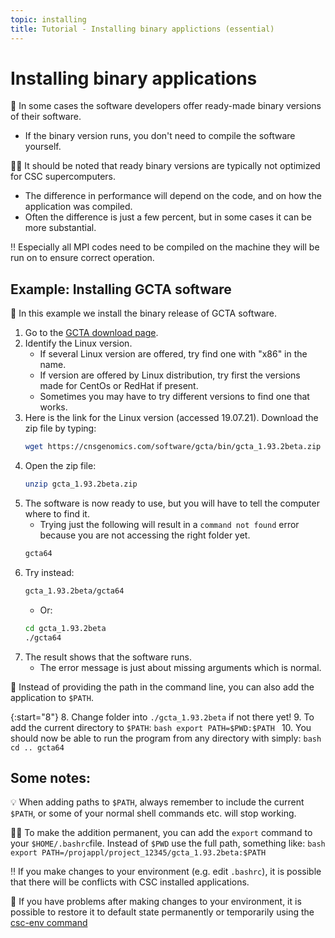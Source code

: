 ```yaml
---
topic: installing
title: Tutorial - Installing binary applictions (essential)
---
```


# Installing binary applications

💬 In some cases the software developers offer ready-made binary versions of their software. 
- If the binary version runs, you don't need to compile the software yourself.

☝🏻 It should be noted that ready binary versions are typically not optimized for CSC supercomputers.
- The difference in performance will depend on the code, and on how the application was compiled. 
- Often the difference is just a few percent, but in some cases it can be more substantial.

‼️ Especially all MPI codes need to be compiled on the machine they will be run on to ensure correct operation.

## Example: Installing GCTA software

💬 In this example we install the binary release of GCTA software.

1. Go to the [GCTA download page](https://cnsgenomics.com/software/gcta/#Download).
2. Identify the Linux version. 
    - If several Linux version are offered, try find one with "x86" in the name.
    - If version are offered by Linux distribution, try first the versions made for CentOs or RedHat if present. 
    - Sometimes you may have to try different versions to find one that works.
3. Here is the link for the Linux version (accessed 19.07.21). Download the zip file by typing:
    ```bash
    wget https://cnsgenomics.com/software/gcta/bin/gcta_1.93.2beta.zip
    ```
4. Open the zip file:
    ```bash
    unzip gcta_1.93.2beta.zip
    ```
5. The software is now ready to use, but you will have to tell the computer where to find it. 
    - Trying just the following will result in a `command not found` error because you are not accessing the right folder yet.
    ```bash
    gcta64
    ```
6. Try instead:
    ```bash
    gcta_1.93.2beta/gcta64
    ```
    - Or:
    ```bash
    cd gcta_1.93.2beta
    ./gcta64
    ```
7. The result shows that the software runs.
    - The error message is just about missing arguments which is normal. 

💬 Instead of providing the path in the command line, you can also add the application to `$PATH`. 

{:start="8"}
8. Change folder into `./gcta_1.93.2beta` if not there yet!
9. To add the current directory to `$PATH`:
    ```bash
    export PATH=$PWD:$PATH
    ```
10. You should now be able to run the program from any directory with simply:
    ```bash
    cd ..
    gcta64
    ```

## Some notes: 
💡 When adding paths to `$PATH`, always remember to include the current `$PATH`, or some of your normal shell commands etc. will stop working.

☝🏻 To make the addition permanent, you can add the `export` command to your `$HOME/.bashrc`file. Instead of `$PWD` use the full path, something like:
    ```bash
    export PATH=/projappl/project_12345/gcta_1.93.2beta:$PATH
    ```

‼️ If you make changes to your environment (e.g. edit `.bashrc`), it is possible that there will be conflicts with CSC installed applications.

💭 If you have problems after making changes to your environment, it is possible to restore it to default state permanently or temporarily using the [csc-env command](https://docs.csc.fi/support/tutorials/using_csc_env/)
